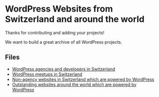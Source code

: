 # WordPress Websites from Switzerland and around the world

Thanks for contributing and adding your projects!

We want to build a great archive of all WordPress projects.

## Files
* [WordPress agencies and developers in Switzerland](https://github.com/WPSwitzerland/wordpress-websites-switzerland-worldwide/blob/master/wordpress-developers-and-agencies-switzerland.md)
* [WordPress meetups in Switzerland](https://github.com/WPSwitzerland/wordpress-websites-switzerland-worldwide/blob/master/wordpress-meetups-switzerland.md)
* [Non-agency websites in Switzerland which are powered by WordPress](https://github.com/WPSwitzerland/wordpress-websites-switzerland-worldwide/blob/master/wordpress-sites-in-switzerland.md)
* [Outstanding websites around the world which are powered by WordPress](https://github.com/WPSwitzerland/wordpress-websites-switzerland-worldwide/blob/master/wordpress-sites-worldwide.md)
